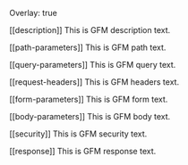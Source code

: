 Overlay: true

[[description]]
This is GFM description text.

[[path-parameters]]
This is GFM path text.

[[query-parameters]]
This is GFM query text.

[[request-headers]]
This is GFM headers text.

[[form-parameters]]
This is GFM form text.

[[body-parameters]]
This is GFM body text.

[[security]]
This is GFM security text.

[[response]]
This is GFM response text.
